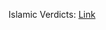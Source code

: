Islamic Verdicts: [Link](https://github.com/Beneficial-Ilm/Islamic_Resources/releases/tag/Fatawa-Uthaymeen)
